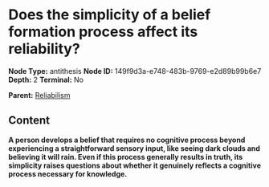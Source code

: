 # Does the simplicity of a belief formation process affect its reliability?

**Node Type:** antithesis
**Node ID:** 149f9d3a-e748-483b-9769-e2d89b99b6e7
**Depth:** 2
**Terminal:** No

**Parent:** [Reliabilism](reliabilism.md)

## Content

**A person develops a belief that requires no cognitive process beyond experiencing a straightforward sensory input, like seeing dark clouds and believing it will rain. Even if this process generally results in truth, its simplicity raises questions about whether it genuinely reflects a cognitive process necessary for knowledge.**
